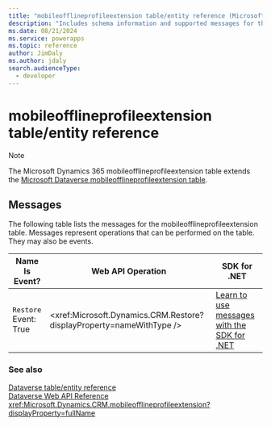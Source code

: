 ```yaml
---
title: "mobileofflineprofileextension table/entity reference (Microsoft Dynamics 365)"
description: "Includes schema information and supported messages for the mobileofflineprofileextension table/entity with Microsoft Dynamics 365."
ms.date: 08/21/2024
ms.service: powerapps
ms.topic: reference
author: JimDaly
ms.author: jdaly
search.audienceType: 
  - developer
---
```


# mobileofflineprofileextension table/entity reference



> [!NOTE]
> The Microsoft Dynamics 365 mobileofflineprofileextension table extends the [Microsoft Dataverse mobileofflineprofileextension table](/power-apps/developer/data-platform/reference/entities/mobileofflineprofileextension).


## Messages

The following table lists the messages for the mobileofflineprofileextension table.
Messages represent operations that can be performed on the table. They may also be events.

| Name <br />Is Event? |Web API Operation |SDK for .NET |
| ---- | ----- |----- |
| `Restore`<br />Event: True |<xref:Microsoft.Dynamics.CRM.Restore?displayProperty=nameWithType /> |[Learn to use messages with the SDK for .NET](/power-apps/developer/data-platform/org-service/use-messages)|





### See also

[Dataverse table/entity reference](../about-entity-reference.md)  
[Dataverse Web API Reference](/power-apps/developer/data-platform/webapi/reference/about)   
<xref:Microsoft.Dynamics.CRM.mobileofflineprofileextension?displayProperty=fullName>
